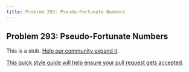 ```yaml
---
title: Problem 293: Pseudo-Fortunate Numbers
---
```

## Problem 293: Pseudo-Fortunate Numbers

This is a stub. <a href='https://github.com/freecodecamp/guides/tree/master/src/pages/certifications/coding-interview-prep/project-euler/problem-293-pseudo-fortunate-numbers/index.md' target='_blank' rel='nofollow'>Help our community expand it</a>.

<a href='https://github.com/freecodecamp/guides/blob/master/README.md' target='_blank' rel='nofollow'>This quick style guide will help ensure your pull request gets accepted</a>.

<!-- The article goes here, in GitHub-flavored Markdown. Feel free to add YouTube videos, images, and CodePen/JSBin embeds  -->
